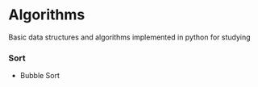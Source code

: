 # Algorithms
Basic data structures and algorithms implemented in python for studying

### Sort
- Bubble Sort
